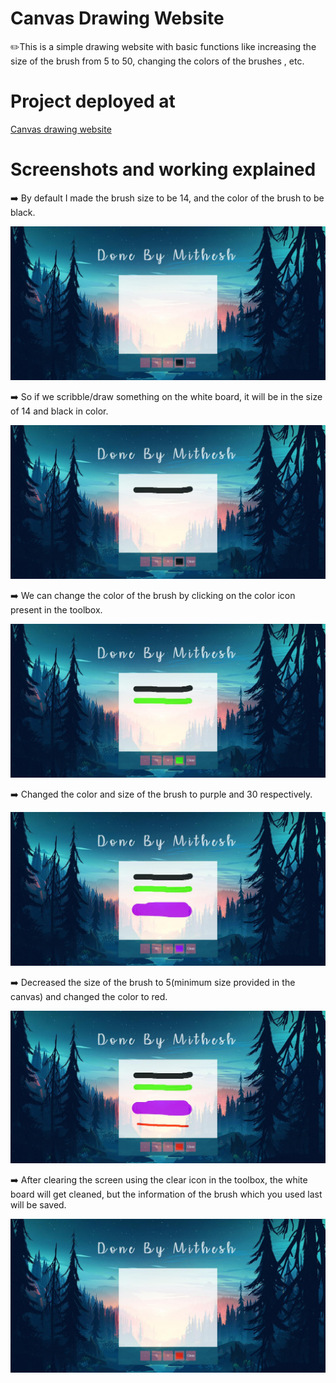 # Canvas Drawing Website
✏️This is a simple drawing website with basic functions like increasing the size of the brush from 5 to 50, changing the colors of the brushes , etc.
 
# Project deployed at
 
<a href="https://mithesh14.github.io/canvas-drawing-website/">Canvas drawing website</a>

# Screenshots and working explained

➡️ By default I made the brush size to be 14, and the color of the brush to be black. 

![screenshots](https://github.com/Mithesh14/canvas-drawing-website/blob/main/images/image1.jpg)

➡️ So if we scribble/draw something on the white board, it will be in the size of 14 and black in color.

![screenshots](https://github.com/Mithesh14/canvas-drawing-website/blob/main/images/image2.jpg)

➡️ We can change the color of the brush by clicking on the color icon present in the toolbox.

![screenshots](https://github.com/Mithesh14/canvas-drawing-website/blob/main/images/image3.jpg)

➡️ Changed the color and size of the brush to purple and 30 respectively.

![screenshots](https://github.com/Mithesh14/canvas-drawing-website/blob/main/images/image4.jpg)

➡️ Decreased the size of the brush to 5(minimum size provided in the canvas) and changed the color to red.

![screenshots](https://github.com/Mithesh14/canvas-drawing-website/blob/main/images/image5.jpg)

➡️ After clearing the screen using the clear icon in the toolbox, the white board will get cleaned, but the information of the brush which you used last will be saved. 

![screenshots](https://github.com/Mithesh14/canvas-drawing-website/blob/main/images/image6.jpg)


